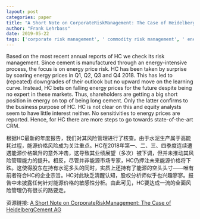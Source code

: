 ```yaml
---
layout: post
categories: paper
title: "A Short Note on CorporateRiskManagement: The Case of HeidelbergCement AG"
author: "Frank Lehrbass"
date: 2019-05-22
tags: ['corporate risk management', ' commodity risk management', ' energy price risk', ' hedging', ' HeidelbergCement']
---
```


Based on the most recent annual reports of HC we check its risk management. Since cement is manufactured through an energy-intensive process, the focus is on energy price risk. HC has been taken by surprise by soaring energy prices in Q1, Q2, Q3 and Q4 2018. This has led to (repeated) downgrades of their outlook but no upward move on the learning curve. Instead, HC bets on falling energy prices for the future despite being no expert in these markets. Thus, shareholders are getting a big short position in energy on top of being long cement. Only the latter confirms to the business purpose of HC. HC is not clear on this and equity analysts seem to have little interest neither. No sensitivities to energy prices are reported. Hence, for HC there are more steps to go towards state-of-the-art CRM.

根据HC最新的年度报告，我们对其风险管理进行了核查。由于水泥生产属于高能耗过程，能源价格风险成为关注重点。HC在2018年第一、二、三、四季度连续遭遇能源价格飙升的意外冲击，这导致其业绩展望（多次）被下调，但并未推动其风险管理能力的提升。相反，尽管并非能源市场专家，HC仍押注未来能源价格将下跌。这使得股东在持有水泥多头的同时，实质上还持有了能源的空头头寸——唯有前者符合HC的企业宗旨。HC对此缺乏清醒认知，股权分析师似乎也兴趣寥寥。报告中未披露任何针对能源价格的敏感性分析。由此可见，HC要达成一流的全面风险管理仍有很长的路要走。

资源链接: [A Short Note on CorporateRiskManagement: The Case of HeidelbergCement AG](https://papers.ssrn.com/sol3/papers.cfm?abstract_id=3387241)
